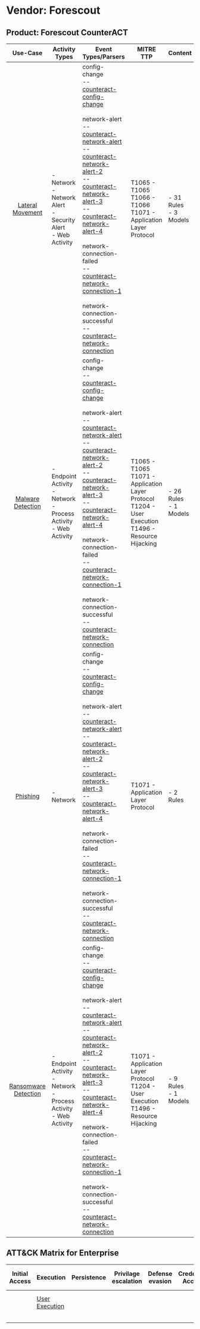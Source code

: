 Vendor: Forescout
=================
Product: Forescout CounterACT
-----------------------------
|                              Use-Case                               | Activity Types                                                           | Event Types/Parsers                                                                                                                                                                                                                                                                                                                                                                                                                                                                                                                                                                                                                                                                                                                                                                          | MITRE TTP                                                                                                       | Content                    |
|:-------------------------------------------------------------------:| ------------------------------------------------------------------------ | -------------------------------------------------------------------------------------------------------------------------------------------------------------------------------------------------------------------------------------------------------------------------------------------------------------------------------------------------------------------------------------------------------------------------------------------------------------------------------------------------------------------------------------------------------------------------------------------------------------------------------------------------------------------------------------------------------------------------------------------------------------------------------------------- | --------------------------------------------------------------------------------------------------------------- | -------------------------- |
|     [Lateral Movement](../UseCases/usecase_lateral_movement.md)     | - Network<br>- Network Alert<br>- Security Alert<br>- Web Activity       |  config-change<br> -- [counteract-config-change](../Parsers/parserContent_counteract-config-change.md)<br><br> network-alert<br> -- [counteract-network-alert](../Parsers/parserContent_counteract-network-alert.md)<br> -- [counteract-network-alert-2](../Parsers/parserContent_counteract-network-alert-2.md)<br> -- [counteract-network-alert-3](../Parsers/parserContent_counteract-network-alert-3.md)<br> -- [counteract-network-alert-4](../Parsers/parserContent_counteract-network-alert-4.md)<br><br> network-connection-failed<br> -- [counteract-network-connection-1](../Parsers/parserContent_counteract-network-connection-1.md)<br><br> network-connection-successful<br> -- [counteract-network-connection](../Parsers/parserContent_counteract-network-connection.md)<br> | T1065 - T1065<br>T1066 - T1066<br>T1071 - Application Layer Protocol<br>                                        |  - 31 Rules<br> - 3 Models |
|    [Malware Detection](../UseCases/usecase_malware_detection.md)    | - Endpoint Activity<br>- Network<br>- Process Activity<br>- Web Activity |  config-change<br> -- [counteract-config-change](../Parsers/parserContent_counteract-config-change.md)<br><br> network-alert<br> -- [counteract-network-alert](../Parsers/parserContent_counteract-network-alert.md)<br> -- [counteract-network-alert-2](../Parsers/parserContent_counteract-network-alert-2.md)<br> -- [counteract-network-alert-3](../Parsers/parserContent_counteract-network-alert-3.md)<br> -- [counteract-network-alert-4](../Parsers/parserContent_counteract-network-alert-4.md)<br><br> network-connection-failed<br> -- [counteract-network-connection-1](../Parsers/parserContent_counteract-network-connection-1.md)<br><br> network-connection-successful<br> -- [counteract-network-connection](../Parsers/parserContent_counteract-network-connection.md)<br> | T1065 - T1065<br>T1071 - Application Layer Protocol<br>T1204 - User Execution<br>T1496 - Resource Hijacking<br> |  - 26 Rules<br> - 1 Models |
|             [Phishing](../UseCases/usecase_phishing.md)             | - Network                                                                |  config-change<br> -- [counteract-config-change](../Parsers/parserContent_counteract-config-change.md)<br><br> network-alert<br> -- [counteract-network-alert](../Parsers/parserContent_counteract-network-alert.md)<br> -- [counteract-network-alert-2](../Parsers/parserContent_counteract-network-alert-2.md)<br> -- [counteract-network-alert-3](../Parsers/parserContent_counteract-network-alert-3.md)<br> -- [counteract-network-alert-4](../Parsers/parserContent_counteract-network-alert-4.md)<br><br> network-connection-failed<br> -- [counteract-network-connection-1](../Parsers/parserContent_counteract-network-connection-1.md)<br><br> network-connection-successful<br> -- [counteract-network-connection](../Parsers/parserContent_counteract-network-connection.md)<br> | T1071 - Application Layer Protocol<br>                                                                          |  - 2 Rules<br>             |
| [Ransomware Detection](../UseCases/usecase_ransomware_detection.md) | - Endpoint Activity<br>- Network<br>- Process Activity<br>- Web Activity |  config-change<br> -- [counteract-config-change](../Parsers/parserContent_counteract-config-change.md)<br><br> network-alert<br> -- [counteract-network-alert](../Parsers/parserContent_counteract-network-alert.md)<br> -- [counteract-network-alert-2](../Parsers/parserContent_counteract-network-alert-2.md)<br> -- [counteract-network-alert-3](../Parsers/parserContent_counteract-network-alert-3.md)<br> -- [counteract-network-alert-4](../Parsers/parserContent_counteract-network-alert-4.md)<br><br> network-connection-failed<br> -- [counteract-network-connection-1](../Parsers/parserContent_counteract-network-connection-1.md)<br><br> network-connection-successful<br> -- [counteract-network-connection](../Parsers/parserContent_counteract-network-connection.md)<br> | T1071 - Application Layer Protocol<br>T1204 - User Execution<br>T1496 - Resource Hijacking<br>                  |  - 9 Rules<br> - 1 Models  |

ATT&CK Matrix for Enterprise
----------------------------
| Initial Access | Execution                                                           | Persistence | Privilage escalation | Defense evasion | Credential Access | Discovery | Lateral Movement | Collection | Command and Control                                                             | Exfiltration | Impact                                                                  |
| -------------- | ------------------------------------------------------------------- | ----------- | -------------------- | --------------- | ----------------- | --------- | ---------------- | ---------- | ------------------------------------------------------------------------------- | ------------ | ----------------------------------------------------------------------- |
|                | [User Execution](https://attack.mitre.org/techniques/T1204)<br><br> |             |                      |                 |                   |           |                  |            | [Application Layer Protocol](https://attack.mitre.org/techniques/T1071)<br><br> |              | [Resource Hijacking](https://attack.mitre.org/techniques/T1496)<br><br> |